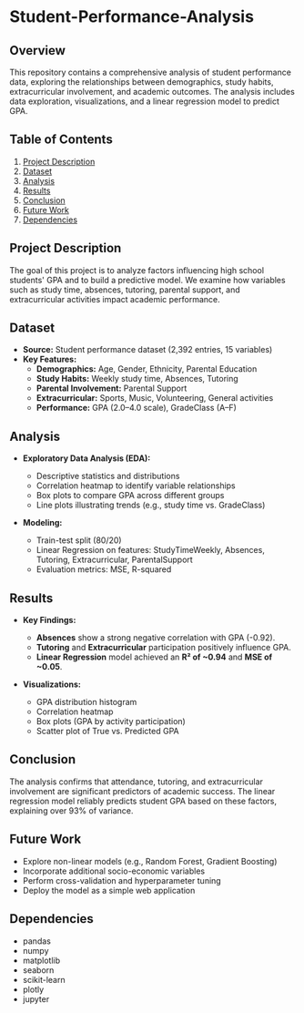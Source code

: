 # Student-Performance-Analysis

## Overview
This repository contains a comprehensive analysis of student performance data, exploring the relationships between demographics, study habits, extracurricular involvement, and academic outcomes. The analysis includes data exploration, visualizations, and a linear regression model to predict GPA.

## Table of Contents

1. [Project Description](#project-description)
2. [Dataset](#dataset)
3. [Analysis](#analysis)
4. [Results](#results)
5. [Conclusion](#conclusion)
6. [Future Work](#future-work)
7. [Dependencies](#dependencies)


## Project Description

The goal of this project is to analyze factors influencing high school students' GPA and to build a predictive model. We examine how variables such as study time, absences, tutoring, parental support, and extracurricular activities impact academic performance.

## Dataset

- **Source:** Student performance dataset (2,392 entries, 15 variables)
- **Key Features:**
  - **Demographics:** Age, Gender, Ethnicity, Parental Education
  - **Study Habits:** Weekly study time, Absences, Tutoring
  - **Parental Involvement:** Parental Support
  - **Extracurricular:** Sports, Music, Volunteering, General activities
  - **Performance:** GPA (2.0–4.0 scale), GradeClass (A–F)

## Analysis

- **Exploratory Data Analysis (EDA):**
  - Descriptive statistics and distributions
  - Correlation heatmap to identify variable relationships
  - Box plots to compare GPA across different groups
  - Line plots illustrating trends (e.g., study time vs. GradeClass)

- **Modeling:**
  - Train-test split (80/20)
  - Linear Regression on features: StudyTimeWeekly, Absences, Tutoring, Extracurricular, ParentalSupport
  - Evaluation metrics: MSE, R-squared

## Results

- **Key Findings:**
  - **Absences** show a strong negative correlation with GPA (-0.92).
  - **Tutoring** and **Extracurricular** participation positively influence GPA.
  - **Linear Regression** model achieved an **R² of ~0.94** and **MSE of ~0.05**.

- **Visualizations:**
  - GPA distribution histogram
  - Correlation heatmap
  - Box plots (GPA by activity participation)
  - Scatter plot of True vs. Predicted GPA

## Conclusion

The analysis confirms that attendance, tutoring, and extracurricular involvement are significant predictors of academic success. The linear regression model reliably predicts student GPA based on these factors, explaining over 93% of variance.

## Future Work

- Explore non-linear models (e.g., Random Forest, Gradient Boosting)
- Incorporate additional socio-economic variables
- Perform cross-validation and hyperparameter tuning
- Deploy the model as a simple web application

## Dependencies

- pandas
- numpy
- matplotlib
- seaborn
- scikit-learn
- plotly
- jupyter




